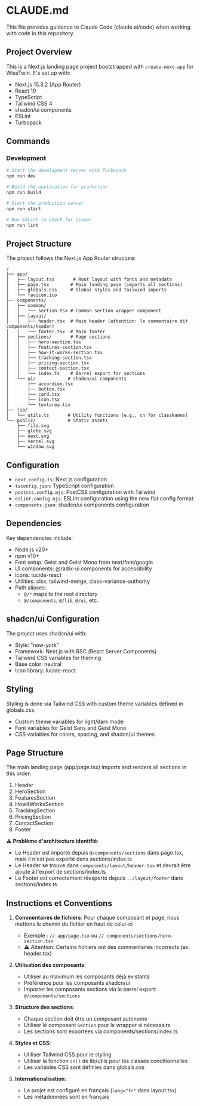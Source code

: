 # CLAUDE.md

This file provides guidance to Claude Code (claude.ai/code) when working with code in this repository.

## Project Overview

This is a Next.js landing page project bootstrapped with `create-next-app` for WiseTwin. It's set up with:

-   Next.js 15.3.2 (App Router)
-   React 19
-   TypeScript
-   Tailwind CSS 4
-   shadcn/ui components
-   ESLint
-   Turbopack

## Commands

### Development

```bash
# Start the development server with Turbopack
npm run dev

# Build the application for production
npm run build

# Start the production server
npm run start

# Run ESLint to check for issues
npm run lint
```

## Project Structure

The project follows the Next.js App Router structure:

```
/
├── app/
│   ├── layout.tsx       # Root layout with fonts and metadata
│   ├── page.tsx        # Main landing page (imports all sections)
│   ├── globals.css     # Global styles and Tailwind imports
│   └── favicon.ico
├── components/
│   ├── common/
│   │   └── section.tsx # Common section wrapper component
│   ├── layout/
│   │   ├── header.tsx  # Main header (attention: le commentaire dit components/header)
│   │   └── footer.tsx  # Main footer
│   ├── sections/       # Page sections
│   │   ├── hero-section.tsx
│   │   ├── features-section.tsx
│   │   ├── how-it-works-section.tsx
│   │   ├── tracking-section.tsx
│   │   ├── pricing-section.tsx
│   │   ├── contact-section.tsx
│   │   └── index.ts    # Barrel export for sections
│   └── ui/            # shadcn/ui components
│       ├── accordion.tsx
│       ├── button.tsx
│       ├── card.tsx
│       ├── icon.tsx
│       └── textarea.tsx
├── lib/
│   └── utils.ts       # Utility functions (e.g., cn for classNames)
└── public/            # Static assets
    ├── file.svg
    ├── globe.svg
    ├── next.svg
    ├── vercel.svg
    └── window.svg
```

## Configuration

-   `next.config.ts`: Next.js configuration
-   `tsconfig.json`: TypeScript configuration
-   `postcss.config.mjs`: PostCSS configuration with Tailwind
-   `eslint.config.mjs`: ESLint configuration using the new flat config format
-   `components.json`: shadcn/ui components configuration

## Dependencies

Key dependencies include:
-   Node.js v20+
-   npm v10+
-   Font setup: Geist and Geist Mono from next/font/google
-   UI components: @radix-ui components for accessibility
-   Icons: lucide-react
-   Utilities: clsx, tailwind-merge, class-variance-authority
-   Path aliases: 
    -   `@/*` maps to the root directory
    -   `@/components`, `@/lib`, `@/ui`, etc.

## shadcn/ui Configuration

The project uses shadcn/ui with:
-   Style: "new-york"
-   Framework: Next.js with RSC (React Server Components)
-   Tailwind CSS variables for theming
-   Base color: neutral
-   Icon library: lucide-react

## Styling

Styling is done via Tailwind CSS with custom theme variables defined in globals.css:
-   Custom theme variables for light/dark mode
-   Font variables for Geist Sans and Geist Mono
-   CSS variables for colors, spacing, and shadcn/ui themes

## Page Structure

The main landing page (app/page.tsx) imports and renders all sections in this order:
1. Header
2. HeroSection
3. FeaturesSection
4. HowItWorksSection
5. TrackingSection
6. PricingSection
7. ContactSection
8. Footer

**⚠️ Problème d'architecture identifié**:
- Le Header est importé depuis `@/components/sections` dans page.tsx, mais il n'est pas exporté dans sections/index.ts
- Le Header se trouve dans `components/layout/header.tsx` et devrait être ajouté à l'export de sections/index.ts
- Le Footer est correctement réexporté depuis `../layout/footer` dans sections/index.ts

## Instructions et Conventions

1. **Commentaires de fichiers**: Pour chaque composant et page, nous mettons le chemin du fichier en haut de celui-ci
   - Exemple : `// app/page.tsx` ou `// components/sections/hero-section.tsx`
   - ⚠️ Attention: Certains fichiers ont des commentaires incorrects (ex: header.tsx)

2. **Utilisation des composants**:
   - Utiliser au maximum les composants déjà existants
   - Préférence pour les composants shadcn/ui
   - Importer les composants sections via le barrel export: `@/components/sections`

3. **Structure des sections**:
   - Chaque section doit être un composant autonome
   - Utiliser le composant `Section` pour le wrapper si nécessaire
   - Les sections sont exportées via components/sections/index.ts

4. **Styles et CSS**:
   - Utiliser Tailwind CSS pour le styling
   - Utiliser la fonction `cn()` de lib/utils pour les classes conditionnelles
   - Les variables CSS sont définies dans globals.css

5. **Internationalisation**:
   - Le projet est configuré en français (`lang="fr"` dans layout.tsx)
   - Les métadonnées sont en français
